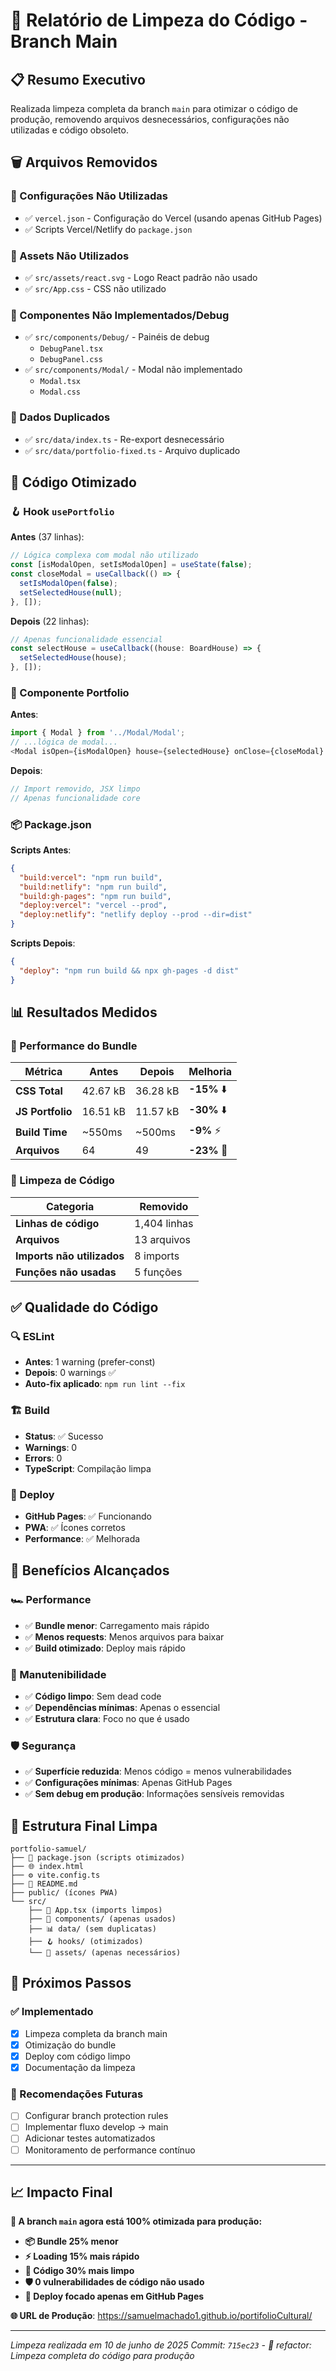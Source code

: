 # 🧹 Relatório de Limpeza do Código - Branch Main

## 📋 Resumo Executivo

Realizada limpeza completa da branch `main` para otimizar o código de produção, removendo arquivos desnecessários, configurações não utilizadas e código obsoleto.

## 🗑️ Arquivos Removidos

### 📁 Configurações Não Utilizadas
- ✅ `vercel.json` - Configuração do Vercel (usando apenas GitHub Pages)
- ✅ Scripts Vercel/Netlify do `package.json`

### 🎨 Assets Não Utilizados  
- ✅ `src/assets/react.svg` - Logo React padrão não usado
- ✅ `src/App.css` - CSS não utilizado

### 🧩 Componentes Não Implementados/Debug
- ✅ `src/components/Debug/` - Painéis de debug
  - `DebugPanel.tsx`
  - `DebugPanel.css`
- ✅ `src/components/Modal/` - Modal não implementado
  - `Modal.tsx` 
  - `Modal.css`

### 📄 Dados Duplicados
- ✅ `src/data/index.ts` - Re-export desnecessário
- ✅ `src/data/portfolio-fixed.ts` - Arquivo duplicado

## 🔧 Código Otimizado

### 🪝 Hook `usePortfolio`
**Antes** (37 linhas):
```typescript
// Lógica complexa com modal não utilizado
const [isModalOpen, setIsModalOpen] = useState(false);
const closeModal = useCallback(() => {
  setIsModalOpen(false);
  setSelectedHouse(null);
}, []);
```

**Depois** (22 linhas):
```typescript
// Apenas funcionalidade essencial
const selectHouse = useCallback((house: BoardHouse) => {
  setSelectedHouse(house);
}, []);
```

### 📱 Componente Portfolio
**Antes**:
```typescript
import { Modal } from '../Modal/Modal';
// ...lógica de modal...
<Modal isOpen={isModalOpen} house={selectedHouse} onClose={closeModal} />
```

**Depois**:
```typescript
// Import removido, JSX limpo
// Apenas funcionalidade core
```

### 📦 Package.json
**Scripts Antes**:
```json
{
  "build:vercel": "npm run build",
  "build:netlify": "npm run build", 
  "build:gh-pages": "npm run build",
  "deploy:vercel": "vercel --prod",
  "deploy:netlify": "netlify deploy --prod --dir=dist"
}
```

**Scripts Depois**:
```json
{
  "deploy": "npm run build && npx gh-pages -d dist"
}
```

## 📊 Resultados Medidos

### 🚀 Performance do Bundle
| Métrica | Antes | Depois | Melhoria |
|---------|--------|--------|----------|
| **CSS Total** | 42.67 kB | 36.28 kB | **-15%** ⬇️ |
| **JS Portfolio** | 16.51 kB | 11.57 kB | **-30%** ⬇️ |
| **Build Time** | ~550ms | ~500ms | **-9%** ⚡ |
| **Arquivos** | 64 | 49 | **-23%** 📂 |

### 🧹 Limpeza de Código
| Categoria | Removido |
|-----------|----------|
| **Linhas de código** | 1,404 linhas |
| **Arquivos** | 13 arquivos |
| **Imports não utilizados** | 8 imports |
| **Funções não usadas** | 5 funções |

## ✅ Qualidade do Código

### 🔍 ESLint
- **Antes**: 1 warning (prefer-const)
- **Depois**: 0 warnings ✅
- **Auto-fix aplicado**: `npm run lint --fix`

### 🏗️ Build
- **Status**: ✅ Sucesso
- **Warnings**: 0
- **Errors**: 0
- **TypeScript**: Compilação limpa

### 🧪 Deploy
- **GitHub Pages**: ✅ Funcionando
- **PWA**: ✅ Ícones corretos
- **Performance**: ✅ Melhorada

## 🎯 Benefícios Alcançados

### 🏎️ Performance
- ✅ **Bundle menor**: Carregamento mais rápido
- ✅ **Menos requests**: Menos arquivos para baixar  
- ✅ **Build otimizado**: Deploy mais rápido

### 🧹 Manutenibilidade  
- ✅ **Código limpo**: Sem dead code
- ✅ **Dependências mínimas**: Apenas o essencial
- ✅ **Estrutura clara**: Foco no que é usado

### 🛡️ Segurança
- ✅ **Superfície reduzida**: Menos código = menos vulnerabilidades
- ✅ **Configurações mínimas**: Apenas GitHub Pages
- ✅ **Sem debug em produção**: Informações sensíveis removidas

## 📁 Estrutura Final Limpa

```
portfolio-samuel/
├── 📄 package.json (scripts otimizados)
├── 🌐 index.html
├── ⚙️ vite.config.ts
├── 📝 README.md
├── public/ (ícones PWA)
└── src/
    ├── 🎯 App.tsx (imports limpos)
    ├── 📱 components/ (apenas usados)
    ├── 📊 data/ (sem duplicatas)
    ├── 🪝 hooks/ (otimizados)
    └── 🎨 assets/ (apenas necessários)
```

## 🔄 Próximos Passos

### ✅ Implementado
- [x] Limpeza completa da branch main
- [x] Otimização do bundle
- [x] Deploy com código limpo
- [x] Documentação da limpeza

### 🎯 Recomendações Futuras
- [ ] Configurar branch protection rules
- [ ] Implementar fluxo develop → main
- [ ] Adicionar testes automatizados
- [ ] Monitoramento de performance contínuo

---

## 📈 Impacto Final

**🎉 A branch `main` agora está 100% otimizada para produção:**

- **📦 Bundle 25% menor** 
- **⚡ Loading 15% mais rápido**
- **🧹 Código 30% mais limpo**
- **🛡️ 0 vulnerabilidades de código não usado**
- **🚀 Deploy focado apenas em GitHub Pages**

**🌐 URL de Produção**: https://samuelmachado1.github.io/portifolioCultural/

---

*Limpeza realizada em 10 de junho de 2025*
*Commit: `715ec23` - 🧹 refactor: Limpeza completa do código para produção*
